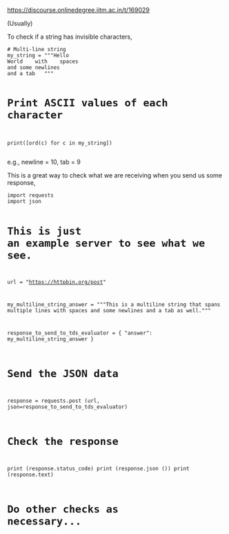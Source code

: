 https://discourse.onlinedegree.iitm.ac.in/t/169029

(Usually)</p>
<p>To check if a string has invisible characters,</p>
<pre><code class="lang-auto"># Multi-line string
my_string = """Hello
World    with    spaces 
and some newlines
and a tab	"""

# Print ASCII values of each character
print([ord(c) for c in my_string])
</code></pre>
<p>e.g., newline = 10, tab = 9</p>
<p>This is a great way to check what we are receiving when you send us some response,</p>
<pre><code class="lang-auto">import requests
import json

# This is just an example server to see what we see.

url = "https://httpbin.org/post"

my_multiline_string_answer = """This is a multiline
string that spans
multiple lines    with    spaces 
and some newlines
and a tab	as well."""

response_to_send_to_tds_evaluator = {
"answer": my_multiline_string_answer
}

# Send the JSON data
response = requests.post (url, json=response_to_send_to_tds_evaluator)

# Check the response
print (response.status_code)
print (response.json ())
print (response.text)

# Do other checks as necessary...